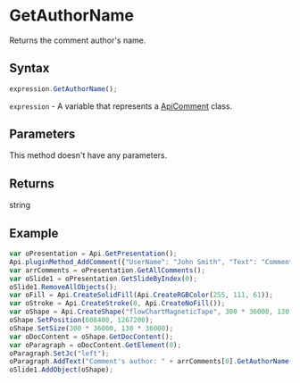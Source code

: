 # GetAuthorName

Returns the comment author's name.

## Syntax

```javascript
expression.GetAuthorName();
```

`expression` - A variable that represents a [ApiComment](../ApiComment.md) class.

## Parameters

This method doesn't have any parameters.

## Returns

string

## Example



```javascript editor-
var oPresentation = Api.GetPresentation();
Api.pluginMethod_AddComment({"UserName": "John Smith", "Text": "Comment 1"});
var arrComments = oPresentation.GetAllComments();
var oSlide1 = oPresentation.GetSlideByIndex(0);
oSlide1.RemoveAllObjects();
var oFill = Api.CreateSolidFill(Api.CreateRGBColor(255, 111, 61));
var oStroke = Api.CreateStroke(0, Api.CreateNoFill());
var oShape = Api.CreateShape("flowChartMagneticTape", 300 * 36000, 130 * 36000, oFill, oStroke);
oShape.SetPosition(608400, 1267200);
oShape.SetSize(300 * 36000, 130 * 36000);
var oDocContent = oShape.GetDocContent();
var oParagraph = oDocContent.GetElement(0);
oParagraph.SetJc("left");
oParagraph.AddText("Comment's author: " + arrComments[0].GetAuthorName());
oSlide1.AddObject(oShape);
```
